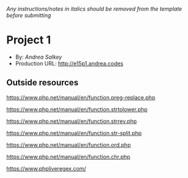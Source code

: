 *Any instructions/notes in italics should be removed from the template before submitting* 

# Project 1
+ By: *Andrea Salkey*
+ Production URL: <http://e15p1.andrea.codes>

## Outside resources
<https://www.php.net/manual/en/function.preg-replace.php>

<https://www.php.net/manual/en/function.strtolower.php>

<https://www.php.net/manual/en/function.strrev.php>

<https://www.php.net/manual/en/function.str-split.php>

<https://www.php.net/manual/en/function.ord.php>

<https://www.php.net/manual/en/function.chr.php>

<https://www.phpliveregex.com/>

